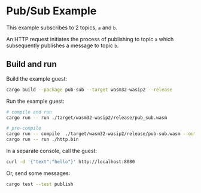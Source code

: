 # Pub/Sub Example

This example subscribes to 2 topics, `a` and `b`. 

An HTTP request initiates the process of publishing to topic `a` which
subsequently publishes a message to topic `b`.

## Build and run

Build the example guest:

```bash
cargo build --package pub-sub --target wasm32-wasip2 --release
```

Run the example guest:

```bash
# compile and run
cargo run -- run ./target/wasm32-wasip2/release/pub_sub.wasm

# pre-compile
cargo run -- compile  ./target/wasm32-wasip2/release/pub-sub.wasm --output ./pub_sub.bin
cargo run -- run ./http.bin
```

In a separate console, call the guest:

```bash
curl -d '{"text":"hello"}' http://localhost:8080
```

Or, send some messages:

```bash
cargo test --test publish
```